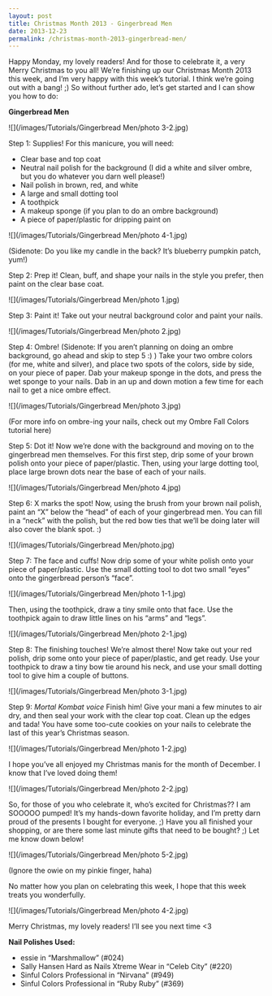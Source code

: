 ```yaml
---
layout: post
title: Christmas Month 2013 - Gingerbread Men
date: 2013-12-23
permalink: /christmas-month-2013-gingerbread-men/
---
```


Happy Monday, my lovely readers! And for those to celebrate it, a very Merry Christmas to you all! We’re finishing up our Christmas Month 2013 this week, and I’m very happy with this week’s tutorial. I think we’re going out with a bang! ;) So without further ado, let’s get started and I can show you how to do:

**Gingerbread Men**

![](/images/Tutorials/Gingerbread Men/photo 3-2.jpg)

Step 1: Supplies! For this manicure, you will need:

- Clear base and top coat
- Neutral nail polish for the background (I did a white and silver ombre, but you do whatever you darn well please!)
- Nail polish in brown, red, and white
- A large and small dotting tool
- A toothpick
- A makeup sponge (if you plan to do an ombre background)
- A piece of paper/plastic for dripping paint on

![](/images/Tutorials/Gingerbread Men/photo 4-1.jpg)

(Sidenote: Do you like my candle in the back? It’s blueberry pumpkin patch, yum!)

Step 2: Prep it! Clean, buff, and shape your nails in the style you prefer, then paint on the clear base coat.

![](/images/Tutorials/Gingerbread Men/photo 1.jpg)

Step 3: Paint it! Take out your neutral background color and paint your nails.

![](/images/Tutorials/Gingerbread Men/photo 2.jpg)

Step 4: Ombre!
(Sidenote: If you aren’t planning on doing an ombre background, go ahead and skip to step 5 :) )
Take your two ombre colors (for me, white and silver), and place two spots of the colors, side by side, on your piece of paper. Dab your makeup sponge in the dots, and press the wet sponge to your nails. Dab in an up and down motion a few time for each nail to get a nice ombre effect.

![](/images/Tutorials/Gingerbread Men/photo 3.jpg)

(For more info on ombre-ing your nails, check out my Ombre Fall Colors tutorial here)

Step 5: Dot it! Now we’re done with the background and moving on to the gingerbread men themselves. For this first step, drip some of your brown polish onto your piece of paper/plastic. Then, using your large dotting tool, place large brown dots near the base of each of your nails.

![](/images/Tutorials/Gingerbread Men/photo 4.jpg)

Step 6: X marks the spot! Now, using the brush from your brown nail polish, paint an “X” below the “head” of each of your gingerbread men. You can fill in a “neck” with the polish, but the red bow ties that we’ll be doing later will also cover the blank spot. :)

![](/images/Tutorials/Gingerbread Men/photo.jpg)

Step 7: The face and cuffs! Now drip some of your white polish onto your piece of paper/plastic. Use the small dotting tool to dot two small “eyes” onto the gingerbread person’s “face”.

![](/images/Tutorials/Gingerbread Men/photo 1-1.jpg)

Then, using the toothpick, draw a tiny smile onto that face. Use the toothpick again to draw little lines on his “arms” and “legs”.

![](/images/Tutorials/Gingerbread Men/photo 2-1.jpg)

Step 8: The finishing touches! We’re almost there! Now take out your red polish, drip some onto your piece of paper/plastic, and get ready. Use your toothpick to draw a tiny bow tie around his neck, and use your small dotting tool to give him a couple of buttons.

![](/images/Tutorials/Gingerbread Men/photo 3-1.jpg)

Step 9: *Mortal Kombat voice* Finish him! Give your mani a few minutes to air dry, and then seal your work with the clear top coat. Clean up the edges and tada! You have some too-cute cookies on your nails to celebrate the last of this year’s Christmas season.

![](/images/Tutorials/Gingerbread Men/photo 1-2.jpg)

I hope you’ve all enjoyed my Christmas manis for the month of December. I know that I’ve loved doing them!

![](/images/Tutorials/Gingerbread Men/photo 2-2.jpg)

So, for those of you who celebrate it, who’s excited for Christmas?? I am SOOOOO pumped! It’s my hands-down favorite holiday, and I’m pretty darn proud of the presents I bought for everyone. ;) Have you all finished your shopping, or are there some last minute gifts that need to be bought? ;) Let me know down below!

![](/images/Tutorials/Gingerbread Men/photo 5-2.jpg)

(Ignore the owie on my pinkie finger, haha)

No matter how you plan on celebrating this week, I hope that this week treats you wonderfully.

![](/images/Tutorials/Gingerbread Men/photo 4-2.jpg)

Merry Christmas, my lovely readers! I’ll see you next time <3

**Nail Polishes Used:**

- essie in “Marshmallow” (#024)
- Sally Hansen Hard as Nails Xtreme Wear in “Celeb City” (#220)
- Sinful Colors Professional in “Nirvana” (#949)
- Sinful Colors Professional in “Ruby Ruby” (#369)